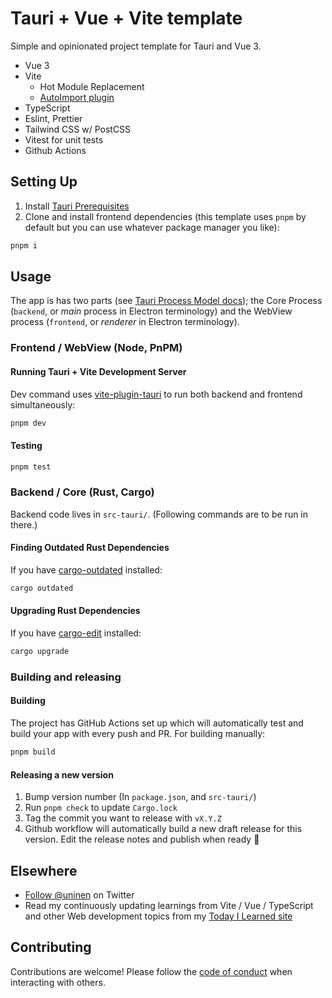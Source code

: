 # Tauri + Vue + Vite template

Simple and opinionated project template for Tauri and Vue 3.

- Vue 3
- Vite
  - Hot Module Replacement
  - [AutoImport plugin](https://github.com/antfu/unplugin-auto-import)
- TypeScript
- Eslint, Prettier
- Tailwind CSS w/ PostCSS
- Vitest for unit tests
- Github Actions

## Setting Up

1. Install [Tauri Prerequisites](https://tauri.studio/v1/guides/getting-started/prerequisites)
2. Clone and install frontend dependencies (this template uses `pnpm` by default but you can use whatever package manager you like):

```sh
pnpm i
```

## Usage

The app is has two parts (see [Tauri Process Model docs](https://tauri.app/v1/guides/architecture/process-model)); the Core Process (`backend`, or _main_ process in Electron terminology) and the WebView process (`frontend`, or _renderer_ in Electron terminology).

### Frontend / WebView (Node, PnPM)

#### Running Tauri + Vite Development Server

Dev command uses [vite-plugin-tauri](https://github.com/amrbashir/vite-plugin-tauri) to run both backend and frontend simultaneously:

```sh
pnpm dev
```

#### Testing

```sh
pnpm test
```

### Backend / Core (Rust, Cargo)

Backend code lives in `src-tauri/`. (Following commands are to be run in there.)

#### Finding Outdated Rust Dependencies

If you have [cargo-outdated](https://github.com/kbknapp/cargo-outdated) installed:

```sh
cargo outdated
```

#### Upgrading Rust Dependencies

If you have [cargo-edit](https://github.com/killercup/cargo-edit) installed:

```sh
cargo upgrade
```

### Building and releasing

#### Building

The project has GitHub Actions set up which will automatically test and build your app with every push and PR. For building manually:

```sh
pnpm build
```

#### Releasing a new version

1. Bump version number (In `package.json`, and `src-tauri/`)
2. Run `pnpm check` to update `Cargo.lock`
3. Tag the commit you want to release with `vX.Y.Z`
4. Github workflow will automatically build a new draft release for this version. Edit the release notes and publish when ready 🎉

## Elsewhere

- [Follow @uninen](https://twitter.com/uninen) on Twitter
- Read my continuously updating learnings from Vite / Vue / TypeScript and other Web development topics from my [Today I Learned site](https://til.unessa.net/)

## Contributing

Contributions are welcome! Please follow the [code of conduct](./CODE_OF_CONDUCT.md) when interacting with others.

